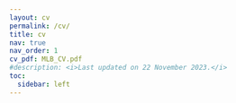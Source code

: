 ```yaml
---
layout: cv
permalink: /cv/
title: cv
nav: true
nav_order: 1
cv_pdf: MLB_CV.pdf
#description: <i>Last updated on 22 November 2023.</i>
toc:
  sidebar: left
---
```

